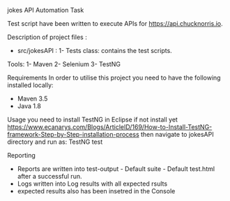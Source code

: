 jokes API Automation Task

Test script have been written to execute APIs for https://api.chucknorris.io.

Description of project files :
* src/jokesAPI :
1- Tests class: contains the test scripts.

Tools:
1- Maven
2- Selenium
3- TestNG

Requirements
In order to utilise this project you need to have the following installed locally:
* Maven 3.5
* Java 1.8

Usage
you need to install TestNG in Eclipse if not install yet
https://www.ecanarys.com/Blogs/ArticleID/169/How-to-Install-TestNG-framework-Step-by-Step-installation-process
then 
navigate to jokesAPI directory and run as:  TestNG test



Reporting
* Reports  are written into test-output - Default suite - Default test.html after a successful run.
* Logs written into Log results with all expected rsults 
* expected results also has been insetred in the Console
